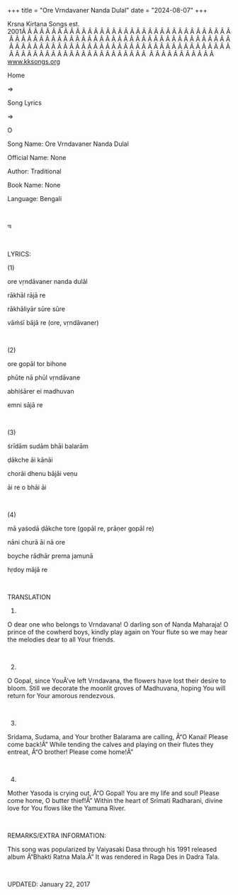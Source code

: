 +++ 
title = "Ore Vrndavaner Nanda Dulal"
date = "2024-08-07"
+++

Krsna Kirtana Songs est. 2001Â Â Â Â Â Â Â Â Â Â Â Â Â Â Â Â Â Â Â Â Â Â Â Â Â Â Â Â Â Â Â Â Â Â Â Â Â Â Â Â Â Â Â Â Â Â Â Â Â Â Â Â Â Â Â Â Â Â Â Â Â Â Â Â Â Â Â Â Â Â Â Â Â Â Â Â Â Â Â Â Â Â Â Â Â Â Â Â Â Â Â Â Â Â Â Â Â Â Â Â Â Â Â Â Â Â Â Â Â Â Â Â Â Â Â Â Â Â Â Â Â Â Â Â Â Â Â Â Â Â Â Â  Â Â Â Â Â Â Â Â Â Â Â  
www.kksongs.org








Home
 
⇒
 
Song Lyrics
 
⇒
 
O


Song
Name: Ore Vrndavaner Nanda Dulal


Official
Name: None


Author:
Traditional


Book
Name: None


Language: 
Bengali


 








অ








 


LYRICS:


(1)


ore
vṛndāvaner nanda dulāl


rākhāl
rājā re


rākhāliyār
sūre sūre


vāḿśī
bājā re (ore, vṛndāvaner)


 


(2)


ore
gopāl tor bihone


phūte
nā phūl vṛndāvane


abhiśārer
ei madhuvan


emni
sājā re


 


(3)


śrīdām
sudām bhāi balarām


ḍākche
āi kānāi


chorāi
dhenu bājāi veṇu


āi
re o bhāi āi


 


(4)


mā
yaśodā ḍākche tore (gopāl re, prāṇer
gopāl re)


nāni
churā āi nā ore


boyche
rādhār prema jamunā


hṛdoy
mājā re


 


TRANSLATION


1)
O dear one who belongs to Vrndavana! O darling son of Nanda Maharaja! O prince
of the cowherd boys, kindly play again on Your flute so we may hear the
melodies dear to all Your friends.


 


2)
O Gopal, since YouÂ’ve left Vrndavana, the flowers have lost their desire to
bloom. Still we decorate the moonlit groves of Madhuvana, hoping You will
return for Your amorous rendezvous.


 


3)
Sridama, Sudama, and Your brother Balarama are calling, Â“O Kanai! Please come
back!Â” While tending the calves and playing on their flutes they entreat, Â“O
brother! Please come home!Â”


 


4)
Mother Yasoda is crying out, Â“O Gopal! You are my life and soul! Please come
home, O butter thief!Â” Within the heart of Srimati Radharani, divine love for
You flows like the Yamuna River.


 


REMARKS/EXTRA
INFORMATION:


This
song was popularized by Vaiyasaki Dasa through his 1991 released album Â“Bhakti
Ratna Mala.Â” It was rendered in Raga Des in Dadra Tala.


 


UPDATED:
 January 22, 2017
